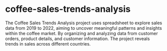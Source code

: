 # coffee-sales-trends-analysis
The Coffee Sales Trends Analysis project uses spreadsheet to explore sales data from 2019 to 2022, aiming to uncover meaningful patterns and insights within the coffee market. By organizing and analyzing data from customer orders, product details, and customer information.  The project reveals trends in sales across different countries.
